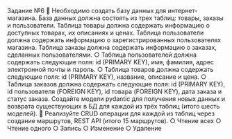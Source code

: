 Задание №6
📌 Необходимо создать базу данных для интернет-магазина. База данных должна
состоять из трех таблиц: товары, заказы и пользователи. Таблица товары должна
содержать информацию о доступных товарах, их описаниях и ценах. Таблица
пользователи должна содержать информацию о зарегистрированных
пользователях магазина. Таблица заказы должна содержать информацию о
заказах, сделанных пользователями.
○ Таблица пользователей должна содержать следующие поля: id (PRIMARY KEY),
имя, фамилия, адрес электронной почты и пароль.
○ Таблица товаров должна содержать следующие поля: id (PRIMARY KEY),
название, описание и цена.
○ Таблица заказов должна содержать следующие поля: id (PRIMARY KEY), id
пользователя (FOREIGN KEY), id товара (FOREIGN KEY), дата заказа и статус
заказа.
Создайте модели pydantic для получения новых данных и
возврата существующих в БД для каждой из трёх таблиц
(итого шесть моделей).
📌 Реализуйте CRUD операции для каждой из таблиц через
создание маршрутов, REST API (итого 15 маршрутов).
○ Чтение всех
○ Чтение одного
○ Запись
○ Изменение
○ Удаление